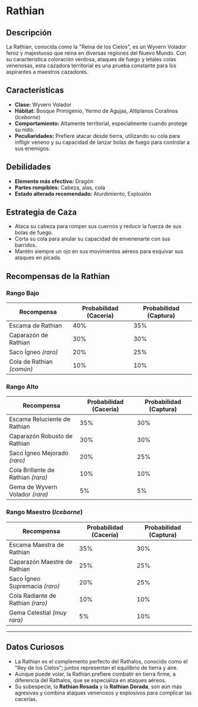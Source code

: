 # Rathian

## Descripción
La Rathian, conocida como la "Reina de los Cielos", es un Wyvern Volador feroz y majestuoso que reina en diversas regiones del Nuevo Mundo. Con su característica coloración verdosa, ataques de fuego y letales colas venenosas, esta cazadora territorial es una prueba constante para los aspirantes a maestros cazadores.

## Características
- **Clase:** Wyvern Volador
- **Hábitat:** Bosque Primigenio, Yermo de Agujas, Altiplanos Coralinos (*Iceborne*)
- **Comportamiento:** Altamente territorial, especialmente cuando protege su nido.
- **Peculiaridades:** Prefiere atacar desde tierra, utilizando su cola para infligir veneno y su capacidad de lanzar bolas de fuego para controlar a sus enemigos.

## Debilidades
- **Elemento más efectivo:** Dragón
- **Partes rompibles:** Cabeza, alas, cola
- **Estado alterado recomendado:** Aturdimiento, Explosión

## Estrategia de Caza
- Ataca su cabeza para romper sus cuernos y reducir la fuerza de sus bolas de fuego.
- Corta su cola para anular su capacidad de envenenarte con sus barridos.
- Mantén siempre un ojo en sus movimientos aéreos para esquivar sus ataques en picada.

## Recompensas de la Rathian

### **Rango Bajo**
| Recompensa                   | Probabilidad (Cacería) | Probabilidad (Captura) |
|------------------------------|-----------------------|-----------------------|
| Escama de Rathian             | 40%                   | 35%                   |
| Caparazón de Rathian          | 30%                   | 30%                   |
| Saco Ígneo *(raro)*           | 20%                   | 25%                   |
| Cola de Rathian *(común)*     | 10%                   | 10%                   |

### **Rango Alto**
| Recompensa                        | Probabilidad (Cacería) | Probabilidad (Captura) |
|-----------------------------------|-----------------------|-----------------------|
| Escama Reluciente de Rathian      | 35%                   | 30%                   |
| Caparazón Robusto de Rathian      | 30%                   | 30%                   |
| Saco Ígneo Mejorado *(raro)*      | 20%                   | 25%                   |
| Cola Brillante de Rathian *(rara)*| 10%                   | 10%                   |
| Gema de Wyvern Volador *(rara)*   | 5%                    | 5%                    |

### **Rango Maestro** (*Iceborne*)
| Recompensa                         | Probabilidad (Cacería) | Probabilidad (Captura) |
|------------------------------------|-----------------------|-----------------------|
| Escama Maestra de Rathian          | 35%                   | 30%                   |
| Caparazón Maestre de Rathian       | 25%                   | 25%                   |
| Saco Ígneo Supremacía *(raro)*     | 20%                   | 25%                   |
| Cola Radiante de Rathian *(raro)*  | 10%                   | 10%                   |
| Gema Celestial *(muy rara)*        | 5%                    | 10%                   |

---

## Datos Curiosos
- La Rathian es el complemento perfecto del Rathalos, conocido como el "Rey de los Cielos"; juntos representan el equilibrio de tierra y aire.
- Aunque puede volar, la Rathian prefiere combatir en tierra firme, a diferencia del Rathalos, que se especializa en ataques aéreos.
- Su subespecie, la **Rathian Rosada** y la **Rathian Dorada**, son aún más agresivas y combina ataques venenosos y explosivos para complicar las cacerías.